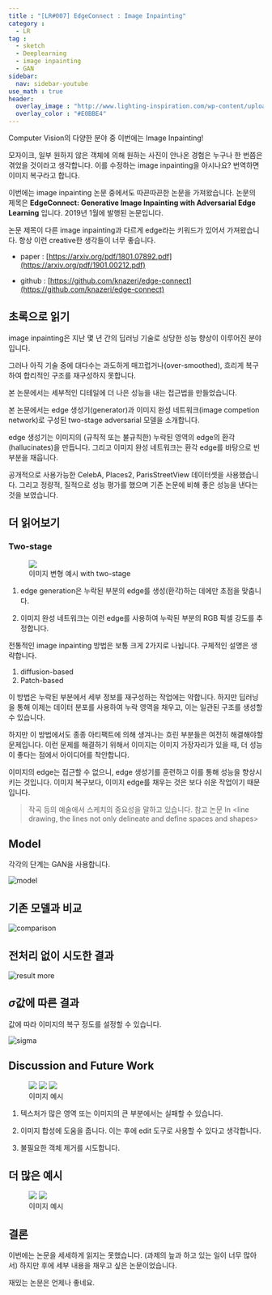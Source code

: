 ```yaml
---
title : "[LR#007] EdgeConnect : Image Inpainting"
category :
  - LR
tag :
  - sketch
  - Deeplearning
  - image inpainting
  - GAN
sidebar:
  nav: sidebar-youtube
use_math : true
header:
  overlay_image : "http://www.lighting-inspiration.com/wp-content/uploads/2015/08/Lighting-Inspiration.com_Rohinni-Lightpaper1.jpg"
  overlay_color : "#E0BBE4"
---
```

Computer Vision의 다양한 분야 중 이번에는 Image Inpainting!

모자이크, 일부 원하지 않은 객체에 의해 원하는 사진이 안나온 경험은 누구나 한 번쯤은 겪었을 것이라고 생각합니다.
이를 수정하는 image inpainting을 아시나요? 번역하면 이미지 복구라고 합니다.

이번에는 image inpainting 논문 중에서도 따끈따끈한 논문을 가져왔습니다. 논문의 제목은 **EdgeConnect: Generative Image Inpainting with Adversarial Edge Learning** 입니다. 2019년 1월에 발행된 논문입니다.

논문 제목이 다른 image inpainting과 다르게 edge라는 키워드가 있어서 가져왔습니다.
항상 이런 creative한 생각들이 너무 좋습니다.

- paper : [https://arxiv.org/pdf/1801.07892.pdf](https://arxiv.org/pdf/1901.00212.pdf)

- github : [https://github.com/knazeri/edge-connect](https://github.com/knazeri/edge-connect)

## 초록으로 읽기

image inpainting은 지난 몇 년 간의 딥러닝 기술로 상당한 성능 향상이 이루어진 분야입니다.

그러나 아직 기술 중에 대다수는 과도하게 매끄럽거나(over-smoothed), 흐리게 복구하여 합리적인 구조를 재구성하지 못합니다.

본 논문에서는 세부적인 디테일에 더 나은 성능을 내는 접근법을 만들었습니다.

본 논문에서는 edge 생성기(generator)과 이미지 완성 네트워크(image competion network)로 구성된 two-stage adversarial 모델을 소개합니다.

edge 생성기는 이미지의 (규칙적 또는 불규칙한) 누락된 영역의 edge의 환각(hallucinates)을 만듭니다. 그리고 이미지 완성 네트워크는 환각 edge를 바탕으로 빈 부분을 채웁니다.

공개적으로 사용가능한 CelebA, Places2, ParisStreetView 데이터셋을 사용했습니다.
그리고 정량적, 질적으로 성능 평가를 했으며 기존 논문에 비해 좋은 성능을 낸다는 것을 보였습니다.

## 더 읽어보기

### Two-stage

<figure>

<img src = "https://i.imgur.com/GpTTtiy.png">

<figcaption> 이미지 변형 예시 with two-stage </figcaption>

</figure>

1. edge generation은 누락된 부분의 edge를 생성(환각)하는 데에만 초점을 맞춥니다.

2. 이미지 완성 네트워크는 이런 edge를 사용하여 누락된 부분의 RGB 픽셀 강도를 추정합니다.

전통적인 image inpainting 방법은 보통 크게 2가지로 나뉩니다. 구체적인 설명은 생략합니다.

1. diffusion-based
2. Patch-based

이 방법은 누락된 부분에서 세부 정보를 재구성하는 작업에는 약합니다.
하지만 딥러닝을 통해 이제는 데이터 분포를 사용하여 누락 영역을 채우고, 이는 일관된 구조를 생성할 수 있습니다.

하지만 이 방법에서도 종종 아티팩트에 의해 생겨나는 흐린 부분들은 여전히 해결해야할 문제입니다.
이런 문제를 해결하기 위해서 이미지는 이미지 가장자리가 있을 때, 더 성능이 좋다는 점에서 아이디어를 착안합니다.

이미지의 edge는 접근할 수 없으니, edge 생성기를 훈련하고 이를 통해 성능을 향상시키는 것입니다. 이미지 복구보다, 이미지 edge를 채우는 것은 보다 쉬운 작업이기 때문입니다.

> 작곡 등의 예술에서 스케치의 중요성을 말하고 있습니다. 참고 논문 In
<line drawing, the lines not only delineate and define spaces
and shapes>

## Model

각각의 단계는 GAN을 사용합니다.

![model](https://i.imgur.com/vb3KN1T.png)

## 기존 모델과 비교

![comparison](https://i.imgur.com/nKE5iSy.png)

## 전처리 없이 시도한 결과

![result more](https://i.imgur.com/WeJHBVN.jpg)

## $\sigma$값에 따른 결과

값에 따라 이미지의 복구 정도를 설정할 수 있습니다.

![sigma](https://i.imgur.com/yFIhNmA.png)

## Discussion and Future Work

<figure class = "third">
    <img src = "https://i.imgur.com/CUrWpmu.png">
    <img src = "https://i.imgur.com/2UvaBQx.png">
    <img src = "https://i.imgur.com/6VZ9aBC.png">
    <figcaption>이미지 예시</figcaption>
</figure>

1. 텍스처가 많은 영역 또는 이미지의 큰 부분에서는 실패할 수 있습니다.

2. 이미지 합성에 도움을 줍니다. 이는 후에 edit 도구로 사용할 수 있다고 생각합니다.

3. 불필요한 객체 제거를 시도합니다.

## 더 많은 예시

<figure class = "half">
    <img src = "https://i.imgur.com/V1gGIXb.jpg">
    <img src = "https://i.imgur.com/39x594F.jpg">
    <figcaption>이미지 예시</figcaption>
</figure>

## 결론

이번에는 논문을 세세하게 읽지는 못했습니다. (과제의 늪과 하고 있는 일이 너무 많아서)
하지만 후에 세부 내용을 채우고 싶은 논문이었습니다.

재밌는 논문은 언제나 좋네요.
